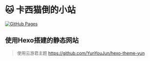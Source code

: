 # 🐱 卡西猫倒的小站

[![GitHub Pages](https://github.com/Meglody/Meglody.github.io/workflows/Hexo%20deploy%20workflow/badge.svg)](https://github.com/Meglody/Meglody.github.io/actions)
## 使用Hexo搭建的静态网站
> 使用云游君主题 https://github.com/YunYouJun/hexo-theme-yun
